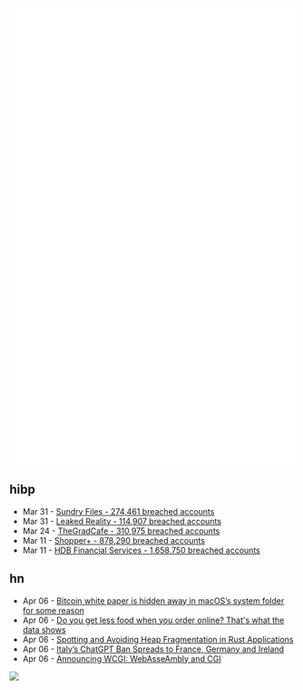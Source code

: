 ![Metrics](https://raw.githubusercontent.com/phixion/phixion/master/metrics.svg)

## hibp

<!--
for https://github.com/phixion/phixion/blob/main/.github/workflows/feeds.yml
-->
<!--START_SECTION:haveibeenpwnd-->
- Mar 31 - [Sundry Files - 274,461 breached accounts](https://haveibeenpwned.com/PwnedWebsites#SundryFiles)
- Mar 31 - [Leaked Reality - 114,907 breached accounts](https://haveibeenpwned.com/PwnedWebsites#LeakedReality)
- Mar 24 - [TheGradCafe - 310,975 breached accounts](https://haveibeenpwned.com/PwnedWebsites#TheGradCafe)
- Mar 11 - [Shopper+ - 878,290 breached accounts](https://haveibeenpwned.com/PwnedWebsites#ShopperPlus)
- Mar 11 - [HDB Financial Services - 1,658,750 breached accounts](https://haveibeenpwned.com/PwnedWebsites#HDBFinancialServices)
<!--END_SECTION:haveibeenpwnd-->

## hn

<!--
for https://github.com/phixion/phixion/blob/main/.github/workflows/feeds.yml
-->
<!--START_SECTION:hn-->
- Apr 06 - [Bitcoin white paper is hidden away in macOS’s system folder for some reason](https://arstechnica.com/gadgets/2023/04/bitcoin-whitepaper-is-hidden-away-in-macoss-system-folders-for-some-reason/)
- Apr 06 - [Do you get less food when you order online? That&#x27;s what the data shows](https://medium.com/@seangransee/heres-how-much-sweetgreen-shorts-you-when-you-order-online-with-data-c93fb5bc6e26)
- Apr 06 - [Spotting and Avoiding Heap Fragmentation in Rust Applications](https://www.svix.com/blog/heap-fragmentation-in-rust-applications/)
- Apr 06 - [Italy’s ChatGPT Ban Spreads to France, Germany and Ireland](https://stealthoptional.com/news/italys-chatgpt-ban-spreads-to-france-germany-and-ireland/)
- Apr 06 - [Announcing WCGI: WebAsseAmbly and CGI](https://wasmer.io/posts/announcing-wcgi)
<!--END_SECTION:hn-->

<!--
for https://yhype.me
-->
![](https://hit.yhype.me/github/profile?user_id=13013670)
